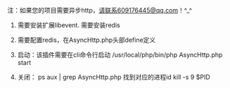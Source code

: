 注：如果您的项目需要异步http，请联系609176445@qq.com！^_^

1. 需要安装扩展libevent. 需要安装redis

2. 需要配置redis，在AsyncHttp.php头部define定义

3. 启动：该插件需要在cli命令行启动
   /usr/local/php/bin/php AsyncHttp.php start
4. 关闭：
   ps aux | grep AsyncHttp.php
   找到对应的进程id
   kill -s 9 $PID
   
